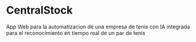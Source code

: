 # CentralStock
App Web para la automatizacion de una empresa de tenis con IA integrada para el reconocimiento en tiempo real de un par de tenis
